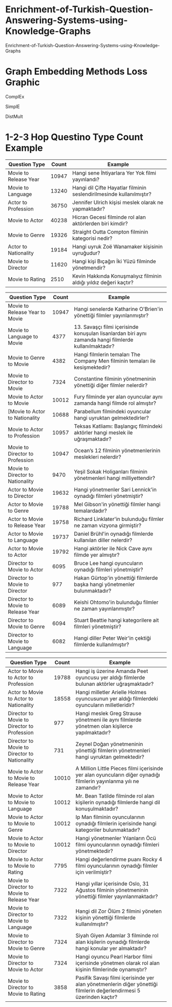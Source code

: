 # Enrichment-of-Turkish-Question-Answering-Systems-using-Knowledge-Graphs
Enrichment-of-Turkish-Question-Answering-Systems-using-Knowledge-Graphs


# Graph Embedding Methods Loss Graphic


ComplEx

SimplE

DistMult


# 1-2-3 Hop Questino Type Count Example




| Question Type         | Count | Example                                                              |
|-----------------------|-------|----------------------------------------------------------------------|
| Movie to Release Year | 10947 | Hangi sene İhtiyarlara Yer Yok filmi yayınlandı?                     |
| Movie to Language     | 13240 | Hangi dil Çifte Hayatlar filminin seslendirilmesinde kullanılmıştır? |
| Actor to Profession   | 36750 | Jennifer Ulrich kişisi meslek olarak ne yapmaktadır?                 |
| Movie to Actor        | 40238 | Hicran Gecesi filminde rol alan aktörlerden biri kimdir?             |
| Movie to Genre        | 19326 | Straight Outta Compton filminin kategorisi nedir?                    |
| Actor to Nationality  | 19184 | Hangi uyruk Zoë Wanamaker kişisinin uyruğudur?                       |
| Movie to Director     | 11620 | Hangi kişi Bıçağın İki Yüzü filminde yönetmendir?                    |
| Movie to Rating       | 2510  | Kevin Hakkında Konuşmalıyız filminin aldığı yıldız değeri kaçtır?    |



| Question Type                                             | Count | Example                                                                                                |
|-----------------------------------------------------------|-------|--------------------------------------------------------------------------------------------------------|
| Movie to Release Year to Movie                            | 10947 | Hangi senelerde Katharine O'Brien'in yönettiği filmler yayınlanmıştır?                                 |
| Movie to Language to Movie                                | 4377  | 13. Savaşçı filmi içerisinde konuşulan lisanlardan biri aynı zamanda hangi filmlerde kullanılmaktadır? |
| Movie to Genre to Movie                                   | 4382  | Hangi filmlerin temaları The Company Men filminin temaları ile kesişmektedir?                          |
| Movie to Director to Movie                                | 7324  | Constantine filminin yönetmeninin yönettiği diğer filmler nelerdir?                                    |
| Movie to Actor to Movie                                   | 10012 | Fury filminde yer alan oyuncular aynı zamanda hangi filmde rol almıştır?                               |
| [Movie to Actor to Nationality | 10688 | Parabellum filmindeki oyuncular hangi uyruktan gelmektedirler?                                         |
| Movie to Actor to Profession                              | 10957 | Teksas Katliamı: Başlangıç filmindeki aktörler hangi meslek ile uğraşmaktadır?                         |
| Movie to Director to Profession                           | 10947 | Ocean’s 12 filminin yönetmenlerinin meslekleri nelerdir?                                               |
| Movie to Director to Nationality                          | 9470  | Yeşil Sokak Holiganları filminin yönetmenleri hangi milliyettendir?                                    |
| Actor to Movie to Director                                | 19632 | Hangi yönetmenler Sari Lennick'in oynadığı filmleri yönetmiştir?                                       |
| Actor to Movie to Genre                                   | 19788 | Mel Gibson'in yönettiği filmler hangi temalardadır?                                                    |
| Actor to Movie to Release Year                            | 19758 | Richard Linklater'in bulunduğu filmler ne zaman vizyona girmiştir?                                     |
| Actor to Movie to Language                                | 19737 | Daniel Brühl'in oynadığı filmlerde kullanılan diller nelerdir?                                         |
| Actor to Movie to Actor                                   | 19792 | Hangi aktörler ile Nick Cave aynı filmde yer almıştır?                                                 |
| Director to Movie to Actor                                | 6095  | Bruce Lee hangi oyuncuların oynadığı filmleri yönetmiştir?                                             |
| Director to Movie to Director                             | 977   | Hakan Gürtop'in yönettiği filmlerde başka hangi yönetmenler bulunmaktadır?                             |
| Director to Movie to Release Year                         | 6089  | Keishi Ohtomo'in bulunduğu filmler ne zaman yayınlanmıştır?                                            |
| Director to Movie to Genre                                | 6094  | Stuart Beattie hangi kategorilere ait filmleri yönetmiştir?                                            |
| Director to Movie to Language                             | 6082  | Hangi diller Peter Weir'in çektiği filmlerde kullanılmıştır?                                           |


| Question Type                                | Count | Example                                                                                                              |
|----------------------------------------------|-------|----------------------------------------------------------------------------------------------------------------------|
| Actor to Movie to Actor to Profession        | 19788 | Hangi iş üzerine Amanda Peet oyuncusu yer aldığı filmlerde bulunan aktörler uğraşmaktadır?                           |
| Actor to Movie to Actor to Nationality       | 18558 | Hangi milletler Arielle Holmes oyuncusunun yer aldığı filmlerdeki oyuncuların milletleridir?                         |
| Director to Movie to Director to Profession  | 977   | Hangi meslek Greg Strause yönetmeni ile aynı filmlerde yönetmen olan kişilerce yapılmaktadır?                        |
| Director to Movie to Director to Nationality | 731   | Zeynel Doğan yönetmeninin yönettiği filmlerin yönetmenleri hangi uyruktan gelmektedir?                               |
| Movie to Actor to Movie to Release Year      | 10010 | A Million Little Pieces filmi içerisinde yer alan oyuncuların diğer oynadığı filmlerin yayınlanma yılı ne zamandır?  |
| Movie to Actor to Movie to Language          | 10012 | Mr. Bean Tatilde filminde rol alan kişilerin oynadığı filmlerde hangi dil konuşulmaktadır?                           |
| Movie to Actor to Movie to Genre             | 10012 | Ip Man filminin oyuncularının oynadığı filmlerin içerisinde hangi kategoriler bulunmaktadır?                         |
| Movie to Actor to Movie to Director          | 10012 | Hangi yönetmenler Yılanların Öcü filmi oyuncularının oynadığı filmleri yönetmektedir?                                |
| Movie to Actor to Movie to Rating            | 7795  | Hangi değerlendirme puanı Rocky 4 filmi oyuncularının oynadığı filmler için verilmiştir?                             |
| Movie to Director to Movie to Release Year   | 7322  | Hangi yıllar içerisinde Oslo, 31 Ağustos filminin yönetmeninin yönettiği filmler yayınlanmaktadır?                   |
| Movie to Director to Movie to Language       | 7322  | Hangi dil Zor Ölüm 2 filmini yöneten kişinin yönettiği filmlerde kullanılmıştır?                                     |
| Movie to Director to Movie to Genre          | 7324  | Siyah Giyen Adamlar 3 filminde rol alan kişilerin oynadığı filmlerde hangi konular yer almaktadır?                   |
| Movie to Director to Movie to Actor          | 7324  | Hangi oyuncu Pearl Harbor filmi içerisinde yönetmen olarak rol alan kişinin filmlerinde oynamıştır?                  |
| Movie to Director to Movie to Rating         | 3858  | Pasifik Savaşı filmi içerisinde yer alan yönetmenlerin diğer yönettiği filmlerin değerlendirmesi 5 üzerinden kaçtır? |

